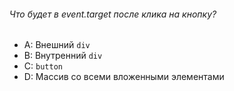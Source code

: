 ###### Что будет в event.target после клика на кнопку?

-   A: Внешний `div`
-   B: Внутренний `div`
-   C: `button`
-   D: Массив со всеми вложенными элементами
